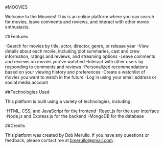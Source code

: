 #MOOVIES

Welcome to the Moovies! This is an online platform where you can search for movies, leave comments and reviews, and interact with other movie enthusiasts.

##Features

-Search for movies by title, actor, director, genre, or release year
-View details about each movie, including plot summaries, cast and crew information, ratings and reviews, and streaming options
-Leave comments and reviews on movies you've watched
-Interact with other users by responding to comments and reviews
-Personalized recommendations based on your viewing history and preferences
-Create a watchlist of movies you want to watch in the future
-Log in using your email address or social media account

##Technologies Used

This platform is built using a variety of technologies, including:

-HTML, CSS, and JavaScript for the frontend
-React.js for the user interface
-Node.js and Express.js for the backend
-MongoDB for the database

##Credits

This platform was created by Bob Merullo. If you have any questions or feedback, please contact me at bmerullo@gmail.com.
